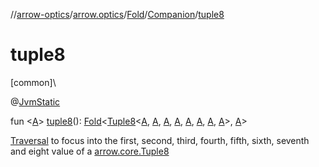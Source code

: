 //[arrow-optics](../../../../index.md)/[arrow.optics](../../index.md)/[Fold](../index.md)/[Companion](index.md)/[tuple8](tuple8.md)

# tuple8

[common]\

@[JvmStatic](https://kotlinlang.org/api/latest/jvm/stdlib/kotlin.jvm/-jvm-static/index.html)

fun &lt;[A](tuple8.md)&gt; [tuple8](tuple8.md)(): [Fold](../index.md)&lt;[Tuple8](../../../../../arrow-core/arrow-core/arrow.core/-tuple8/index.md)&lt;[A](tuple8.md), [A](tuple8.md), [A](tuple8.md), [A](tuple8.md), [A](tuple8.md), [A](tuple8.md), [A](tuple8.md), [A](tuple8.md)&gt;, [A](tuple8.md)&gt;

[Traversal](../../index.md#153853783%2FClasslikes%2F-617900156) to focus into the first, second, third, fourth, fifth, sixth, seventh and eight value of a [arrow.core.Tuple8](../../../../../arrow-core/arrow-core/arrow.core/-tuple8/index.md)

